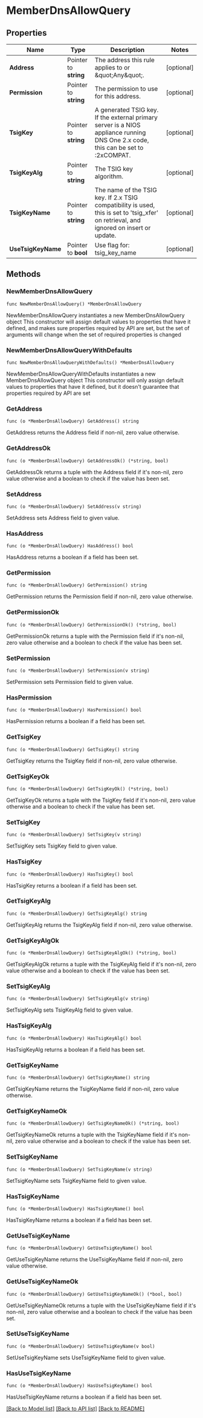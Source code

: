 # MemberDnsAllowQuery

## Properties

Name | Type | Description | Notes
------------ | ------------- | ------------- | -------------
**Address** | Pointer to **string** | The address this rule applies to or \&quot;Any\&quot;. | [optional] 
**Permission** | Pointer to **string** | The permission to use for this address. | [optional] 
**TsigKey** | Pointer to **string** | A generated TSIG key. If the external primary server is a NIOS appliance running DNS One 2.x code, this can be set to :2xCOMPAT. | [optional] 
**TsigKeyAlg** | Pointer to **string** | The TSIG key algorithm. | [optional] 
**TsigKeyName** | Pointer to **string** | The name of the TSIG key. If 2.x TSIG compatibility is used, this is set to &#39;tsig_xfer&#39; on retrieval, and ignored on insert or update. | [optional] 
**UseTsigKeyName** | Pointer to **bool** | Use flag for: tsig_key_name | [optional] 

## Methods

### NewMemberDnsAllowQuery

`func NewMemberDnsAllowQuery() *MemberDnsAllowQuery`

NewMemberDnsAllowQuery instantiates a new MemberDnsAllowQuery object
This constructor will assign default values to properties that have it defined,
and makes sure properties required by API are set, but the set of arguments
will change when the set of required properties is changed

### NewMemberDnsAllowQueryWithDefaults

`func NewMemberDnsAllowQueryWithDefaults() *MemberDnsAllowQuery`

NewMemberDnsAllowQueryWithDefaults instantiates a new MemberDnsAllowQuery object
This constructor will only assign default values to properties that have it defined,
but it doesn't guarantee that properties required by API are set

### GetAddress

`func (o *MemberDnsAllowQuery) GetAddress() string`

GetAddress returns the Address field if non-nil, zero value otherwise.

### GetAddressOk

`func (o *MemberDnsAllowQuery) GetAddressOk() (*string, bool)`

GetAddressOk returns a tuple with the Address field if it's non-nil, zero value otherwise
and a boolean to check if the value has been set.

### SetAddress

`func (o *MemberDnsAllowQuery) SetAddress(v string)`

SetAddress sets Address field to given value.

### HasAddress

`func (o *MemberDnsAllowQuery) HasAddress() bool`

HasAddress returns a boolean if a field has been set.

### GetPermission

`func (o *MemberDnsAllowQuery) GetPermission() string`

GetPermission returns the Permission field if non-nil, zero value otherwise.

### GetPermissionOk

`func (o *MemberDnsAllowQuery) GetPermissionOk() (*string, bool)`

GetPermissionOk returns a tuple with the Permission field if it's non-nil, zero value otherwise
and a boolean to check if the value has been set.

### SetPermission

`func (o *MemberDnsAllowQuery) SetPermission(v string)`

SetPermission sets Permission field to given value.

### HasPermission

`func (o *MemberDnsAllowQuery) HasPermission() bool`

HasPermission returns a boolean if a field has been set.

### GetTsigKey

`func (o *MemberDnsAllowQuery) GetTsigKey() string`

GetTsigKey returns the TsigKey field if non-nil, zero value otherwise.

### GetTsigKeyOk

`func (o *MemberDnsAllowQuery) GetTsigKeyOk() (*string, bool)`

GetTsigKeyOk returns a tuple with the TsigKey field if it's non-nil, zero value otherwise
and a boolean to check if the value has been set.

### SetTsigKey

`func (o *MemberDnsAllowQuery) SetTsigKey(v string)`

SetTsigKey sets TsigKey field to given value.

### HasTsigKey

`func (o *MemberDnsAllowQuery) HasTsigKey() bool`

HasTsigKey returns a boolean if a field has been set.

### GetTsigKeyAlg

`func (o *MemberDnsAllowQuery) GetTsigKeyAlg() string`

GetTsigKeyAlg returns the TsigKeyAlg field if non-nil, zero value otherwise.

### GetTsigKeyAlgOk

`func (o *MemberDnsAllowQuery) GetTsigKeyAlgOk() (*string, bool)`

GetTsigKeyAlgOk returns a tuple with the TsigKeyAlg field if it's non-nil, zero value otherwise
and a boolean to check if the value has been set.

### SetTsigKeyAlg

`func (o *MemberDnsAllowQuery) SetTsigKeyAlg(v string)`

SetTsigKeyAlg sets TsigKeyAlg field to given value.

### HasTsigKeyAlg

`func (o *MemberDnsAllowQuery) HasTsigKeyAlg() bool`

HasTsigKeyAlg returns a boolean if a field has been set.

### GetTsigKeyName

`func (o *MemberDnsAllowQuery) GetTsigKeyName() string`

GetTsigKeyName returns the TsigKeyName field if non-nil, zero value otherwise.

### GetTsigKeyNameOk

`func (o *MemberDnsAllowQuery) GetTsigKeyNameOk() (*string, bool)`

GetTsigKeyNameOk returns a tuple with the TsigKeyName field if it's non-nil, zero value otherwise
and a boolean to check if the value has been set.

### SetTsigKeyName

`func (o *MemberDnsAllowQuery) SetTsigKeyName(v string)`

SetTsigKeyName sets TsigKeyName field to given value.

### HasTsigKeyName

`func (o *MemberDnsAllowQuery) HasTsigKeyName() bool`

HasTsigKeyName returns a boolean if a field has been set.

### GetUseTsigKeyName

`func (o *MemberDnsAllowQuery) GetUseTsigKeyName() bool`

GetUseTsigKeyName returns the UseTsigKeyName field if non-nil, zero value otherwise.

### GetUseTsigKeyNameOk

`func (o *MemberDnsAllowQuery) GetUseTsigKeyNameOk() (*bool, bool)`

GetUseTsigKeyNameOk returns a tuple with the UseTsigKeyName field if it's non-nil, zero value otherwise
and a boolean to check if the value has been set.

### SetUseTsigKeyName

`func (o *MemberDnsAllowQuery) SetUseTsigKeyName(v bool)`

SetUseTsigKeyName sets UseTsigKeyName field to given value.

### HasUseTsigKeyName

`func (o *MemberDnsAllowQuery) HasUseTsigKeyName() bool`

HasUseTsigKeyName returns a boolean if a field has been set.


[[Back to Model list]](../README.md#documentation-for-models) [[Back to API list]](../README.md#documentation-for-api-endpoints) [[Back to README]](../README.md)


